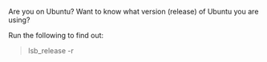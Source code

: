 Are you on Ubuntu? Want to know what version (release) of Ubuntu you are using?

Run the following to find out:
>  lsb_release -r